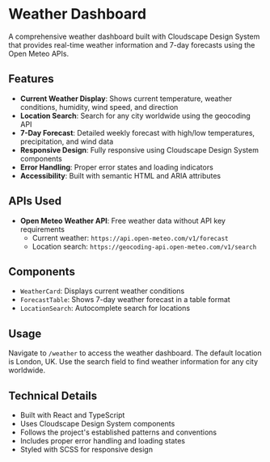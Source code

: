 # Weather Dashboard

A comprehensive weather dashboard built with Cloudscape Design System that provides real-time weather information and 7-day forecasts using the Open Meteo APIs.

## Features

- **Current Weather Display**: Shows current temperature, weather conditions, humidity, wind speed, and direction
- **Location Search**: Search for any city worldwide using the geocoding API
- **7-Day Forecast**: Detailed weekly forecast with high/low temperatures, precipitation, and wind data
- **Responsive Design**: Fully responsive using Cloudscape Design System components
- **Error Handling**: Proper error states and loading indicators
- **Accessibility**: Built with semantic HTML and ARIA attributes

## APIs Used

- **Open Meteo Weather API**: Free weather data without API key requirements
  - Current weather: `https://api.open-meteo.com/v1/forecast`
  - Location search: `https://geocoding-api.open-meteo.com/v1/search`

## Components

- `WeatherCard`: Displays current weather conditions
- `ForecastTable`: Shows 7-day weather forecast in a table format
- `LocationSearch`: Autocomplete search for locations

## Usage

Navigate to `/weather` to access the weather dashboard. The default location is London, UK. Use the search field to find weather information for any city worldwide.

## Technical Details

- Built with React and TypeScript
- Uses Cloudscape Design System components
- Follows the project's established patterns and conventions
- Includes proper error handling and loading states
- Styled with SCSS for responsive design
